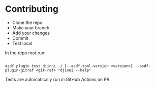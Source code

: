 # Contributing


* Clone the repo
* Make your branch
* Add your changes
* Commit
* Test local

In the repo root run:

```shell

asdf plugin test djinni ./ [--asdf-tool-version <version>] --asdf-plugin-gitref <git-ref> "djinni --help"

```


Tests are automatically run in GitHub Actions on PR.
